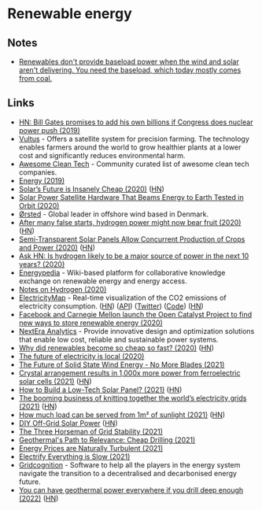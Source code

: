 # Renewable energy

## Notes

- [Renewables don't provide baseload power when the wind and solar aren't delivering. You need the baseload, which today mostly comes from coal.](https://twitter.com/typesfast/status/1496813697246928897)

## Links

- [HN: Bill Gates promises to add his own billions if Congress does nuclear power push (2019)](https://news.ycombinator.com/item?id=19008241)
- [Vultus](https://www.vultus.se/) - Offers a satellite system for precision farming. The technology enables farmers around the world to grow healthier plants at a lower cost and significantly reduces environmental harm.
- [Awesome Clean Tech](https://github.com/nglgzz/awesome-clean-tech) - Community curated list of awesome clean tech companies.
- [Energy (2019)](https://jwmza.com/thoughts/energy/)
- [Solar’s Future is Insanely Cheap (2020)](https://rameznaam.com/2020/05/14/solars-future-is-insanely-cheap-2020/) ([HN](https://news.ycombinator.com/item?id=23185166))
- [Solar Power Satellite Hardware That Beams Energy to Earth Tested in Orbit (2020)](https://scitechdaily.com/solar-power-satellite-hardware-that-beams-energy-to-earth-tested-in-orbit/)
- [Ørsted](https://orsted.com/en) - Global leader in offshore wind based in Denmark.
- [After many false starts, hydrogen power might now bear fruit (2020)](https://www.economist.com/science-and-technology/2020/07/04/after-many-false-starts-hydrogen-power-might-now-bear-fruit) ([HN](https://news.ycombinator.com/item?id=23731956))
- [Semi-Transparent Solar Panels Allow Concurrent Production of Crops and Power (2020)](https://onlinelibrary.wiley.com/doi/full/10.1002/aenm.202001189) ([HN](https://news.ycombinator.com/item?id=24252048))
- [Ask HN: Is hydrogen likely to be a major source of power in the next 10 years? (2020)](https://news.ycombinator.com/item?id=24567711)
- [Energypedia](https://energypedia.info/wiki/Main_Page) - Wiki-based platform for collaborative knowledge exchange on renewable energy and energy access.
- [Notes on Hydrogen (2020)](https://www.orbuch.com/notes-on-hydrogen/)
- [ElectricityMap](https://www.electricitymap.org/map) - Real-time visualization of the CO2 emissions of electricity consumption. ([HN](https://news.ycombinator.com/item?id=24747927)) ([API](https://api.electricitymap.org/)) ([Twitter](https://twitter.com/electricitymap)) ([Code](https://github.com/tmrowco/electricitymap-contrib)) ([HN](https://news.ycombinator.com/item?id=30764095))
- [Facebook and Carnegie Mellon launch the Open Catalyst Project to find new ways to store renewable energy (2020)](https://ai.facebook.com/blog/facebook-and-carnegie-mellon-launch-the-open-catalyst-project-to-find-new-ways-to-store-renewable-energy)
- [NextEra Analytics](https://www.nexteraanalytics.com/) - Provide innovative design and optimization solutions that enable low cost, reliable and sustainable power systems.
- [Why did renewables become so cheap so fast? (2020)](https://ourworldindata.org/cheap-renewables-growth) ([HN](https://news.ycombinator.com/item?id=25265819))
- [The future of electricity is local (2020)](https://caseyhandmer.wordpress.com/2020/12/27/the-future-of-electricity-is-local/)
- [The Future of Solid State Wind Energy - No More Blades (2021)](https://www.youtube.com/watch?v=nNp21zTeCDc)
- [Crystal arrangement results in 1,000x more power from ferroelectric solar cells (2021)](https://www.pv-magazine.com/2021/08/04/crystal-arrangement-results-in-1000x-more-power-from-ferroelectric-solar-cells/) ([HN](https://news.ycombinator.com/item?id=28115094))
- [How to Build a Low-Tech Solar Panel? (2021)](https://solar.lowtechmagazine.com/2021/10/how-to-build-a-low-tech-solar-panel.html) ([HN](https://news.ycombinator.com/item?id=28770953))
- [The booming business of knitting together the world’s electricity grids (2021)](https://www.economist.com/business/2021/10/16/the-booming-business-of-knitting-together-the-worlds-electricity-grids) ([HN](https://news.ycombinator.com/item?id=28896527))
- [How much load can be served from 1m² of sunlight (2021)](https://medium.com/@timothy_downs/how-many-requests-can-be-served-per-second-from-one-square-meter-of-sunlight-675db9d0c819) ([HN](https://news.ycombinator.com/item?id=29077825))
- [DIY Off-Grid Solar Power](https://www.mobile-solarpower.com/) ([HN](https://news.ycombinator.com/item?id=29688907))
- [The Three Horseman of Grid Stability (2021)](https://austinvernon.site/blog/renewablevariation.html)
- [Geothermal's Path to Relevance: Cheap Drilling (2021)](https://austinvernon.site/blog/drillingplan.html)
- [Energy Prices are Naturally Turbulent (2021)](https://austinvernon.site/blog/energyturbulence.html)
- [Electrify Everything is Slow (2021)](https://austinvernon.site/blog/dontelectrify.html)
- [Gridcognition](https://gridcognition.com/) - Software to help all the players in the energy system navigate the transition to a decentralised and decarbonised energy future.
- [You can have geothermal power everywhere if you drill deep enough (2022)](https://www.treehugger.com/geothermal-drilling-technology-quaise-energy-5219924) ([HN](https://news.ycombinator.com/item?id=30465227))
